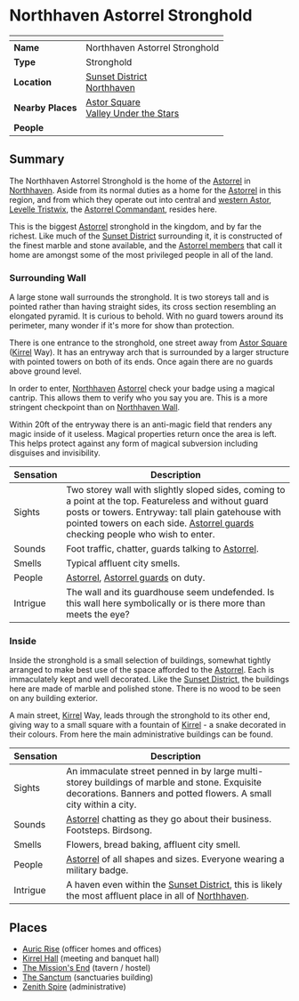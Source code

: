 # Northhaven Astorrel Stronghold

| []() | |
| --- | --- |
| **Name** | Northhaven Astorrel Stronghold |
| **Type** | Stronghold |
| **Location** | [Sunset District](../districts/sunset-district.md)<br />[Northhaven](../cities/northhaven.md) |
| **Nearby Places** | [Astor Square](../structures/astor-square.md)<br />[Valley Under the Stars](../buildings/inns-taverns/valley-under-the-stars.md) |
| **People** | |

## Summary

The Northhaven Astorrel Stronghold is the home of the [Astorrel](../../organisations/astorrel/astorrel.md) in [Northhaven](../cities/northhaven.md). Aside from its normal duties as a home for the [Astorrel](../../organisations/astorrel/astorrel.md) in this region, and from which they operate out into central and [western Astor](../regions/western-astor.md), [Levelle Tristwix](../../characters/levelle-tristwix.md), the [Astorrel Commandant](../../organisations/astorrel/ranks/astorrel-commandant.md), resides here.

This is the biggest [Astorrel](../../organisations/astorrel/astorrel.md) stronghold in the kingdom, and by far the richest. Like much of the [Sunset District](../districts/sunset-district.md) surrounding it, it is constructed of the finest marble and stone available, and the [Astorrel members](../../organisations/astorrel/ranks/astorrel-member.md) that call it home are amongst some of the most privileged people in all of the land.

### Surrounding Wall

A large stone wall surrounds the stronghold. It is two storeys tall and is pointed rather than having straight sides, its cross section resembling an elongated pyramid. It is curious to behold. With no guard towers around its perimeter, many wonder if it's more for show than protection.

There is one entrance to the stronghold, one street away from [Astor Square](../structures/astor-square.md) ([Kirrel](../../gods/deities/kirrel.md) Way). It has an entryway arch that is surrounded by a larger structure with pointed towers on both of its ends. Once again there are no guards above ground level.

In order to enter, [Northhaven](../cities/northhaven.md) [Astorrel](../../organisations/astorrel/astorrel.md) check your badge using a magical cantrip. This allows them to verify who you say you are. This is a more stringent checkpoint than on [Northhaven Wall](../structures/northhaven-wall.md).

Within 20ft of the entryway there is an anti-magic field that renders any magic inside of it useless. Magical properties return once the area is left. This helps protect against any form of magical subversion including disguises and invisibility.

| Sensation | Description |
| ---- | --- |
| Sights | Two storey wall with slightly sloped sides, coming to a point at the top. Featureless and without guard posts or towers. Entryway: tall plain gatehouse with pointed towers on each side. [Astorrel guards](../../organisations/astorrel/ranks/astorrel-guard.md) checking people who wish to enter. |
| Sounds | Foot traffic, chatter, guards talking to [Astorrel](../../organisations/astorrel/astorrel.md). |
| Smells | Typical affluent city smells. |
| People | [Astorrel](../../organisations/astorrel/astorrel.md), [Astorrel guards](../../organisations/astorrel/ranks/astorrel-guard.md) on duty. |
| Intrigue | The wall and its guardhouse seem undefended. Is this wall here symbolically or is there more than meets the eye? |

### Inside

Inside the stronghold is a small selection of buildings, somewhat tightly arranged to make best use of the space afforded to the [Astorrel](../../organisations/astorrel/astorrel.md). Each is immaculately kept and well decorated. Like the [Sunset District](../districts/sunset-district.md), the buildings here are made of marble and polished stone. There is no wood to be seen on any building exterior.

A main street, [Kirrel](../../gods/deities/kirrel.md) Way, leads through the stronghold to its other end, giving way to a small square with a fountain of [Kirrel](../../gods/deities/kirrel.md) - a snake decorated in their colours. From here the main administrative buildings can be found.

| Sensation | Description |
| ---- | --- |
| Sights | An immaculate street penned in by large multi-storey buildings of marble and stone. Exquisite decorations. Banners and potted flowers. A small city within a city. |
| Sounds | [Astorrel](../../organisations/astorrel/astorrel.md) chatting as they go about their business. Footsteps. Birdsong. |
| Smells | Flowers, bread baking, affluent city smell. |
| People | [Astorrel](../../organisations/astorrel/astorrel.md) of all shapes and sizes. Everyone wearing a military badge. |
| Intrigue | A haven even within the [Sunset District](../districts/sunset-district.md), this is likely the most affluent place in all of [Northhaven](../cities/northhaven.md). |

## Places

- [Auric Rise](../buildings/auric-rise.md) (officer homes and offices)
- [Kirrel Hall](../buildings/kirrel-hall.md) (meeting and banquet hall)
- [The Mission's End](../buildings/inns-taverns/the-missions-end.md) (tavern / hostel)
- [The Sanctum](../buildings/the-sanctum.md) (sanctuaries building)
- [Zenith Spire](../buildings/zenith-spire.md) (administrative)
